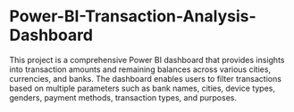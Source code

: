 # Power-BI-Transaction-Analysis-Dashboard
This project is a comprehensive Power BI dashboard that provides insights into transaction amounts and remaining balances across various cities, currencies, and banks. The dashboard enables users to filter transactions based on multiple parameters such as bank names, cities, device types, genders, payment methods, transaction types, and purposes.
